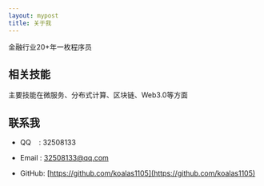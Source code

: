 ```yaml
---
layout: mypost
title: 关于我
---
```

金融行业20+年一枚程序员


## 相关技能

主要技能在微服务、分布式计算、区块链、Web3.0等方面

## 联系我

- QQ&nbsp;&nbsp;&nbsp;&nbsp;: 32508133

- Email&nbsp;: [32508133@qq.com](http://mail.qq.com/cgi-bin/qm_share?t=qm_mailme&email=YBQNAQkaBSAREU4DDw0)

- GitHub: [https://github.com/koalas1105](https://github.com/koalas1105)
